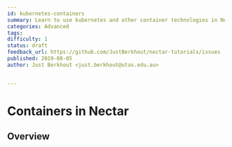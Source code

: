 ```yaml
---
id: kubernetes-containers
summary: Learn to use kubernetes and other container technologies in Nectar
categories: Advanced
tags: 
difficulty: 1
status: draft
feedback_url: https://github.com/JustBerkhout/nectar-tutorials/issues
published: 2019-08-05
author: Just Berkhout <just.berkhout@utas.edu.au>


---
```


# Containers in Nectar

## Overview